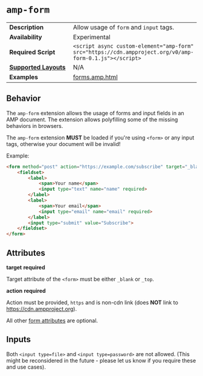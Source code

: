 <!---
Copyright 2016 The AMP HTML Authors. All Rights Reserved.

Licensed under the Apache License, Version 2.0 (the "License");
you may not use this file except in compliance with the License.
You may obtain a copy of the License at

      http://www.apache.org/licenses/LICENSE-2.0

Unless required by applicable law or agreed to in writing, software
distributed under the License is distributed on an "AS-IS" BASIS,
WITHOUT WARRANTIES OR CONDITIONS OF ANY KIND, either express or implied.
See the License for the specific language governing permissions and
limitations under the License.
-->

# <a name="`amp-form`"></a> `amp-form`

<table>
  <tr>
    <td width="40%"><strong>Description</strong></td>
    <td>Allow usage of <code>form</code> and <code>input</code> tags.</td>
  </tr>
  <tr>
    <td width="40%"><strong>Availability</strong></td>
    <td>Experimental</td>
  </tr>
  <tr>
    <td width="40%"><strong>Required Script</strong></td>
    <td><code>&lt;script async custom-element="amp-form" src="https://cdn.ampproject.org/v0/amp-form-0.1.js">&lt;/script></code></td>
  </tr>
  <tr>
    <td class="col-fourty"><strong><a href="https://www.ampproject.org/docs/guides/responsive/control_layout.html">Supported Layouts</a></strong></td>
    <td>N/A</td>
  </tr>
  <tr>
    <td width="40%"><strong>Examples</strong></td>
    <td><a href="https://github.com/ampproject/amphtml/blob/master/examples/forms.amp.html">forms.amp.html</a></td>
  </tr>
</table>

## Behavior

The `amp-form` extension allows the usage of forms and input fields in an AMP document. The extension allows polyfilling
some of the missing behaviors in browsers.

The `amp-form` extension **MUST** be loaded if you're using `<form>` or any input tags, otherwise your document will be invalid!

Example:
```html
<form method="post" action="https://example.com/subscribe" target="_blank">
    <fieldset>
        <label>
            <span>Your name</span>
            <input type="text" name="name" required>
        </label>
        <label>
            <span>Your email</span>
            <input type="email" name="email" required>
        </label>
        <input type="submit" value="Subscribe">
    </fieldset>
</form>
```

## Attributes

**target**
__required__

Target attribute of the `<form>` must be either `_blank` or `_top`.

**action**
__required__

Action must be provided, `https` and is non-cdn link (does **NOT** link to https://cdn.ampproject.org).

All other [form attributes](https://developer.mozilla.org/en-US/docs/Web/HTML/Element/form) are optional.

## Inputs
Both `<input type=file>` and `<input type=password>` are not allowed. (This might be reconsidered in the future - please let us know if you require these and use cases).
